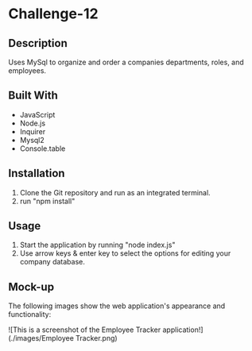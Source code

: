 # Challenge-12

## Description
Uses MySql to organize and order a companies departments, roles, and employees.

## Built With
* JavaScript
* Node.js
* Inquirer
* Mysql2
* Console.table

## Installation
1. Clone the Git repository and run as an integrated terminal.
2. run "npm install"

## Usage
1. Start the application by running "node index.js"
2. Use arrow keys & enter key to select the options for editing your company database.

## Mock-up

The following images show the web application's appearance and functionality:

![This is a screenshot of the Employee Tracker application!](./images/Employee Tracker.png)
